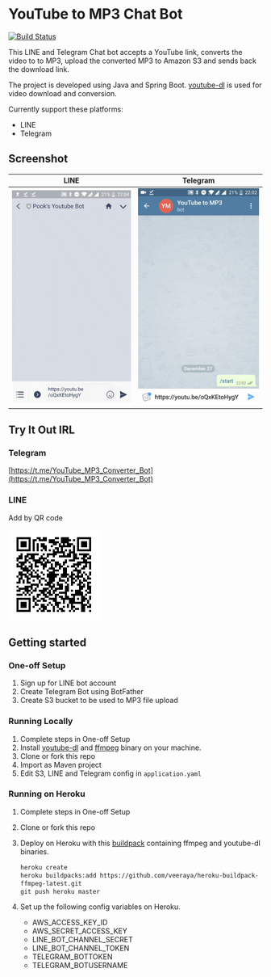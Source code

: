 YouTube to MP3 Chat Bot
========================

[![Build Status](https://travis-ci.org/veeraya/youtube-to-mp3-chatbot.svg?branch=master)](https://travis-ci.org/veeraya/youtube-to-mp3-chatbot)

This LINE and Telegram Chat bot accepts a YouTube link, converts the video to to MP3, upload the converted MP3 to Amazon S3 and sends back the download link.

The project is developed using Java and Spring Boot. [youtube-dl](https://github.com/rg3/youtube-dl) is used for video download and conversion.

Currently support these platforms:

- LINE
- Telegram

Screenshot
-----------

|            LINE            |              Telegram              |
|:--------------------------:|:----------------------------------:|
| ![LINE](docs/img/LINE.gif) | ![Telegram](docs/img/telegram.gif) |


Try It Out IRL
--------------

### Telegram

[https://t.me/YouTube_MP3_Converter_Bot](https://t.me/YouTube_MP3_Converter_Bot)

### LINE

Add by QR code

![LINE](docs/img/LINE_QR.png)

Getting started
----------------

### One-off Setup

1. Sign up for LINE bot account
1. Create Telegram Bot using BotFather
1. Create S3 bucket to be used to MP3 file upload

### Running Locally

1. Complete steps in One-off Setup
1. Install [youtube-dl](https://github.com/rg3/youtube-dl) and [ffmpeg](https://www.ffmpeg.org/download.html) binary on your machine.
1. Clone or fork this repo
1. Import as Maven project
1. Edit S3, LINE and Telegram config in ```application.yaml```

### Running on Heroku

1. Complete steps in One-off Setup

1. Clone or fork this repo

1. Deploy on Heroku with this [buildpack](https://github.com/veeraya/heroku-buildpack-ffmpeg-latest.git) containing ffmpeg and youtube-dl binaries.

    ```
    heroku create
    heroku buildpacks:add https://github.com/veeraya/heroku-buildpack-ffmpeg-latest.git
    git push heroku master
    ```

1. Set up the following config variables on Heroku.
    - AWS_ACCESS_KEY_ID
    - AWS_SECRET_ACCESS_KEY
    - LINE_BOT_CHANNEL_SECRET
    - LINE_BOT_CHANNEL_TOKEN
    - TELEGRAM_BOTTOKEN
    - TELEGRAM_BOTUSERNAME